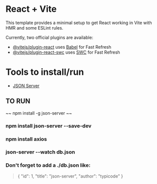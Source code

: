 # React + Vite

This template provides a minimal setup to get React working in Vite with HMR and some ESLint rules.

Currently, two official plugins are available:

- [@vitejs/plugin-react](https://github.com/vitejs/vite-plugin-react/blob/main/packages/plugin-react/README.md) uses [Babel](https://babeljs.io/) for Fast Refresh
- [@vitejs/plugin-react-swc](https://github.com/vitejs/vite-plugin-react-swc) uses [SWC](https://swc.rs/) for Fast Refresh

# Tools to install/run

- [JSON Server](https://github.com/typicode/json-server#getting-started)
## TO RUN
~~ npm install -g json-server ~~
### npm install json-server --save-dev
### npm install axios
### json-server --watch db.json
### Don't forget to add a ./db.json like:
> { "id": 1, "title": "json-server", "author": "typicode" }